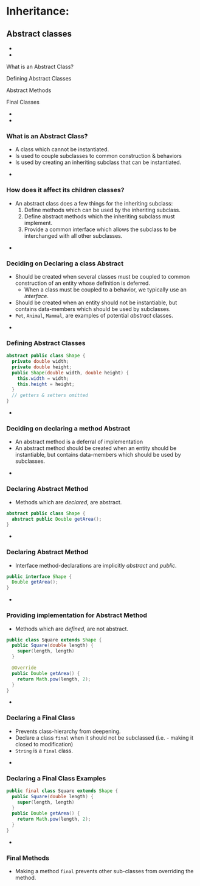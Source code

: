# Inheritance:
## Abstract classes
-
-

<p class="fragment fade-up">What is an Abstract Class?</p>
<p class="fragment fade-up">Defining Abstract Classes</p>
<p class="fragment fade-up">Abstract Methods</p>
<p class="fragment fade-up">Final Classes</p>

-
-
### What is an Abstract Class?
* A class which cannot be instantiated.
* Is used to couple subclasses to common construction & behaviors
* Is used by creating an inheriting subclass that can be instantiated.



-
### How does it affect its children classes?
* An abstract class does a few things for the inheriting subclass:
  1. Define methods which can be used by the inheriting subclass.
  2. Define abstract methods which the inheriting subclass must implement.
  3. Provide a common interface which allows the subclass to be interchanged with all other subclasses.




-
### Deciding on Declaring a class Abstract
* Should be created when several classes must be coupled to common construction of an entity whose definition is deferred.
  * When a class must be coupled to a behavior, we typically use an _interface_.
* Should be created when an entity should not be instantiable, but contains data-members which should be used by subclasses.
* `Pet`, `Animal`, `Mammal`, are examples of potential _abstract_ classes.



-
### Defining Abstract Classes
```java
abstract public class Shape {
  private double width;
  private double height;
  public Shape(double width, double height) {
    this.width = width;
    this.height = height;
  }
  // getters & setters omitted
}
```




-
### Deciding on declaring a method Abstract

* An abstract method is a deferral of implementation
* An abstract method should be created when an entity should be instantiable, but contains data-members which should be used by subclasses.

-
### Declaring Abstract Method
* Methods which are _declared_, are abstract.

```java
abstract public class Shape {
  abstract public Double getArea();
}
```


-
### Declaring Abstract Method
* Interface method-declarations are implicitly _abstract_ and _public_.

```java
public interface Shape {
  Double getArea();
}
```

-
### Providing implementation for Abstract Method
* Methods which are _defined_, are not abstract.


```java
public class Square extends Shape {
  public Square(double length) {
    super(length, length)
  }

  @Override
  public Double getArea() {
    return Math.pow(length, 2);
  }
}
```


-
### Declaring a Final Class
* Prevents class-hierarchy from deepening.
* Declare a class `final` when it should not be subclassed (i.e. - making it closed to modification)
* `String` is a `final` class.



-
### Declaring a Final Class Examples

```java
public final class Square extends Shape {
  public Square(double length) {
    super(length, length)
  }
  public Double getArea() {
    return Math.pow(length, 2);
  }
}
```


-
### Final Methods
* Making a method `final` prevents other sub-classes from overriding the method.
